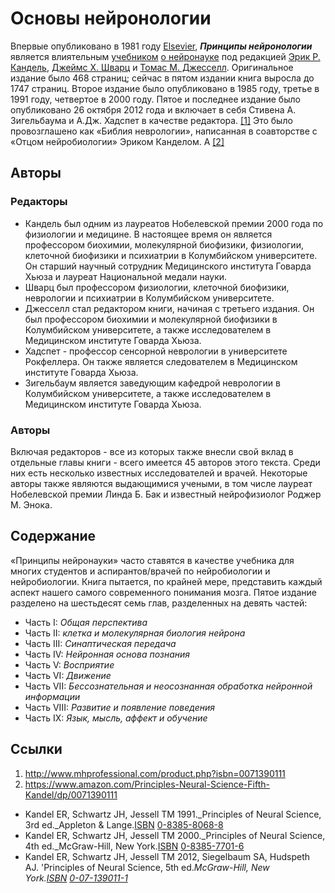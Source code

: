 # Основы нейронологии

Впервые опубликовано в 1981 году [Elsevier](https://en.wikipedia.org/wiki/Elsevier "Elsevier"), _**Принципы нейронологии**_ является влиятельным [учебником](https://en.wikipedia.org/wiki/Textbook "Учебник") [о нейронауке](https://en.wikipedia.org/wiki/Neuroscience "Neuroscience") под редакцией [Эрик Р. Кандель](https://en.wikipedia.org/wiki/Eric_R._Kandel "Eric R. Kandel"), [Джеймс Х. Шварц](https://en.wikipedia.org/wiki/James_H._Schwartz_(neurobiologist) "Джеймс Х. Шварц (нейробиолог) ") и [Томас М. Джесселл](https://en.wikipedia.org/wiki/Thomas_Jessell "Томас Джесселл"). Оригинальное издание было 468 страниц; сейчас в пятом издании книга выросла до 1747 страниц. Второе издание было опубликовано в 1985 году, третье в 1991 году, четвертое в 2000 году. Пятое и последнее издание было опубликовано 26 октября 2012 года и включает в себя Стивена А. Зигельбаума и А.Дж. Хадспет в качестве редактора. [\[1\]](#user-content-cite_note-1) Это было провозглашено как «Библия неврологии», написанная в соавторстве с «Отцом нейробиологии» Эриком Канделом. А [\[2\]](#user-content-cite_note-2)

## Авторы

### Редакторы

*   Кандель был одним из лауреатов Нобелевской премии 2000 года по физиологии и медицине. В настоящее время он является профессором биохимии, молекулярной биофизики, физиологии, клеточной биофизики и психиатрии в Колумбийском университете. Он старший научный сотрудник Медицинского института Говарда Хьюза и лауреат Национальной медали науки.
*   Шварц был профессором физиологии, клеточной биофизики, неврологии и психиатрии в Колумбийском университете.
*   Джесселл стал редактором книги, начиная с третьего издания. Он был профессором биохимии и молекулярной биофизики в Колумбийском университете, а также исследователем в Медицинском институте Говарда Хьюза.
*   Хадспет - профессор сенсорной неврологии в университете Рокфеллера. Он также является следователем в Медицинском институте Говарда Хьюза.
*   Зигельбаум является заведующим кафедрой неврологии в Колумбийском университете, а также исследователем в Медицинском институте Говарда Хьюза.

### Авторы

Включая редакторов - все из которых также внесли свой вклад в отдельные главы книги - всего имеется 45 авторов этого текста. Среди них есть несколько известных исследователей и врачей. Некоторые авторы также являются выдающимися учеными, в том числе лауреат Нобелевской премии Линда Б. Бак и известный нейрофизиолог Роджер М. Энока.

## Cодержание

«Принципы нейронауки» часто ставятся в качестве учебника для многих студентов и аспирантов/врачей по нейробиологии и нейробиологии. Книга пытается, по крайней мере, представить каждый аспект нашего самого современного понимания мозга. Пятое издание разделено на шестьдесят семь глав, разделенных на девять частей:

*   Часть I: _Общая перспектива_
*   Часть II: _клетка и молекулярная биология нейрона_
*   Часть III: _Синаптическая передача_
*   Часть IV: _Нейронная основа познания_
*   Часть V: _Восприятие_
*   Часть VI: _Движение_
*   Часть VII: _Бессознательная и неосознанная обработка нейронной информации_
*   Часть VIII: _Развитие и появление поведения_
*   Часть IX: _Язык, мысль, аффект и обучение_

## Ссылки

1. <a name="cite_note-1"></a> http://www.mhprofessional.com/product.php?isbn=0071390111
2. <a name="cite_note-2"></a> https://www.amazon.com/Principles-Neural-Science-Fifth-Kandel/dp/0071390111

*   Kandel ER, Schwartz JH, Jessell TM 1991._Principles of Neural Science, 3rd ed._Appleton & Lange.[ISBN](https://en.wikipedia.org/wiki/International_Standard_Book_Number "International Standard Book Number") [0-8385-8068-8](https://en.wikipedia.org/wiki/Special:BookSources/0-8385-8068-8 "Special:BookSources/0-8385-8068-8")
*   Kandel ER, Schwartz JH, Jessell TM 2000._Principles of Neural Science, 4th ed._McGraw-Hill, New York.[ISBN](https://en.wikipedia.org/wiki/International_Standard_Book_Number "International Standard Book Number") [0-8385-7701-6](https://en.wikipedia.org/wiki/Special:BookSources/0-8385-7701-6 "Special:BookSources/0-8385-7701-6")
*   Kandel ER, Schwartz JH, Jessell TM 2012, Siegelbaum SA, Hudspeth AJ. 'Principles of Neural Science, 5th ed._McGraw-Hill, New York.[ISBN](https://en.wikipedia.org/wiki/International_Standard_Book_Number "International Standard Book Number") [0-07-139011-1](https://en.wikipedia.org/wiki/Special:BookSources/0-07-139011-1 "Special:BookSources/0-07-139011-1")_